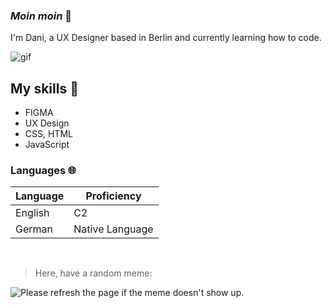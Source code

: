 ### _Moin moin_ :octopus:

I'm Dani, a UX Designer based in Berlin and currently learning how to code.

![gif](https://github.com/Rishit-dagli/Rishit-dagli/blob/master/images/octocat-anime.gif)


## My skills 📜

- FIGMA
- UX Design
- CSS, HTML
- JavaScript


### Languages 🌐

| Language      | Proficiency        |
| ------------- | ------------------ |
| English       | C2                 |
| German        | Native Language    |                                                                   

<br>

> Here, have a random meme: 
<img src='https://random-memer.herokuapp.com/' title="Meme" alt="Please refresh the page if the meme doesn't show up.">




<!--
**d-opri/d-opri** is a ✨ _special_ ✨ repository because its `README.md` (this file) appears on your GitHub profile.

Here are some ideas to get you started:

- 🔭 I’m currently working on ...
- 🌱 I’m currently learning ...
- 👯 I’m looking to collaborate on ...
- 🤔 I’m looking for help with ...
- 💬 Ask me about ...
- 📫 How to reach me: ...
- 😄 Pronouns: ...
- ⚡ Fun fact: ...
-->
